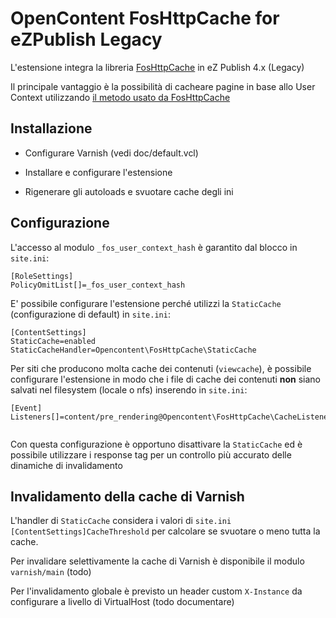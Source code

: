# OpenContent FosHttpCache for eZPublish Legacy

L'estensione integra la libreria [FosHttpCache](https://foshttpcache.readthedocs.io/en/latest/index.html) in eZ Publish 4.x (Legacy)

Il principale vantaggio è la possibilità di cacheare pagine in base allo User Context utilizzando [il metodo
usato da FosHttpCache](https://foshttpcache.readthedocs.io/en/latest/user-context.html)

## Installazione

 - Configurare Varnish (vedi doc/default.vcl)
 
 - Installare e configurare l'estensione
 
 - Rigenerare gli autoloads e svuotare cache degli ini
 

## Configurazione

L'accesso al modulo `_fos_user_context_hash` è garantito dal blocco in `site.ini`:
```
[RoleSettings]
PolicyOmitList[]=_fos_user_context_hash 
```

E' possibile configurare l'estensione perché utilizzi la `StaticCache` (configurazione di default) in `site.ini`:

```
[ContentSettings]
StaticCache=enabled
StaticCacheHandler=Opencontent\FosHttpCache\StaticCache
``` 
 
Per siti che producono molta cache dei contenuti (`viewcache`), è possibile configurare l'estensione in modo
che i file di cache dei contenuti **non** siano salvati nel filesystem (locale o nfs) inserendo in `site.ini`:

```
[Event]
Listeners[]=content/pre_rendering@Opencontent\FosHttpCache\CacheListener::onContentPreRendering
 
```

Con questa configurazione è opportuno disattivare la `StaticCache` 
ed è possibile utilizzare i response tag per un controllo più accurato delle dinamiche di invalidamento  


## Invalidamento della cache di Varnish

L'handler di `StaticCache` considera i valori di `site.ini [ContentSettings]CacheThreshold` per calcolare se svuotare o meno tutta la cache.

Per invalidare selettivamente la cache di Varnish è disponibile il modulo `varnish/main` (todo)

Per l'invalidamento globale è previsto un header custom `X-Instance` da configurare a livello di VirtualHost (todo documentare)
